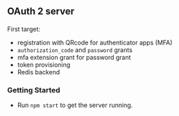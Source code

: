 ## OAuth 2 server

####

First target:
  - registration with QRcode for authenticator apps (MFA)
  - `authorization_code` and `password` grants
  - mfa extension grant for password grant
  - token provisioning
  - Redis backend

### Getting Started

- Run `npm start` to get the server running.